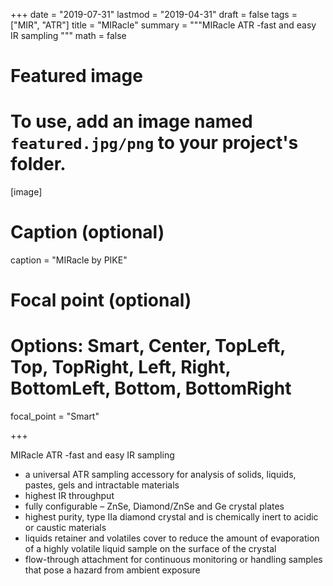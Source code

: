 +++
date = "2019-07-31"
lastmod = "2019-04-31"
draft = false
tags = ["MIR", "ATR"]
title = "MIRacle"
summary = """MIRacle ATR -fast and easy IR sampling
"""
math = false

# Featured image
# To use, add an image named `featured.jpg/png` to your project's folder. 
[image]
  # Caption (optional)
  caption = "MIRacle by PIKE"
  
  # Focal point (optional)
  # Options: Smart, Center, TopLeft, Top, TopRight, Left, Right, BottomLeft, Bottom, BottomRight
  focal_point = "Smart"

+++



MIRacle ATR -fast and easy IR sampling
  - a universal ATR sampling accessory for analysis of solids, liquids, pastes, gels and intractable materials
  - highest IR throughput 
  - fully configurable – ZnSe, Diamond/ZnSe and Ge crystal plates 
  - highest purity, type IIa diamond crystal and is chemically inert to acidic or caustic materials
  - liquids retainer and volatiles cover to reduce the amount  of evaporation of a highly volatile liquid sample on the surface of  the crystal
  - flow-through attachment for continuous monitoring or handling samples that pose a hazard from ambient exposure
